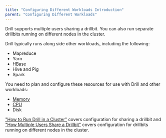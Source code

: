 ```yaml
---
title: "Configuring Different Workloads Introduction"
parent: "Configuring Different Workloads"
---
```


Drill supports multiple users sharing a drillbit. You can also run separate drillbits running on different nodes in the cluster.

Drill typically runs along side other workloads, including the following:  

* Mapreduce  
* Yarn  
* HBase  
* Hive and Pig  
* Spark  

You need to plan and configure these resources for use with Drill and other workloads: 

* [Memory]({{site.baseurl}}/docs/configuring-memory)  
* [CPU]({{site.baseurl}}/docs/how-to-manage-drill-cpu-resources)  
* Disk  

["How to Run Drill in a Cluster"]({{site.baseurl}}/docs/how-to-run-drill-in-a-cluster) covers configuration for sharing a drillbit and ["How Multiple Users Share a Drillbit"]({{site.baseurl}}/docs/how-multiple-users-share-a-drillbit) covers configuration for drillbits running on different nodes in the cluster.